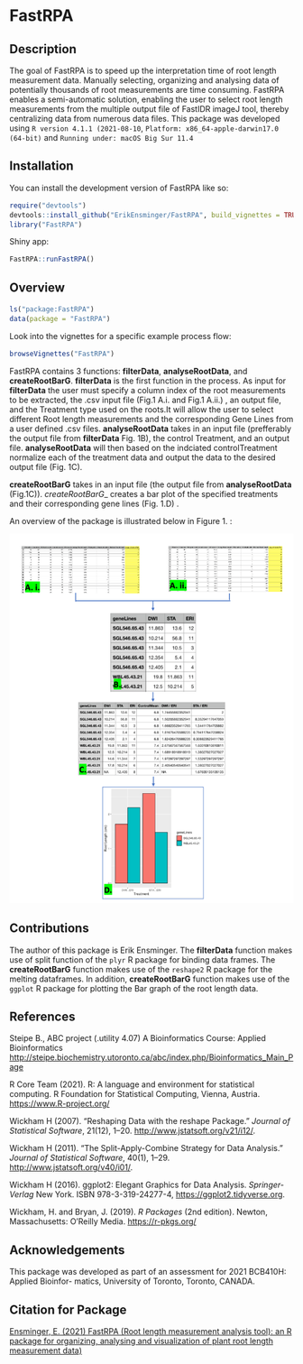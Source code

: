 
<!-- README.md is generated from README.Rmd. Please edit that file -->

# FastRPA

<!-- badges: start -->
<!-- badges: end -->

## Description

The goal of FastRPA is to speed up the interpretation time of root
length measurement data. Manually selecting, organizing and analysing
data of potentially thousands of root measurements are time consuming.
FastRPA enables a semi-automatic solution, enabling the user to select
root length measurements from the multiple output file of FastIDR imageJ
tool, thereby centralizing data from numerous data files. This package
was developed using `R version 4.1.1 (2021-08-10`,
`Platform: x86_64-apple-darwin17.0 (64-bit)` and
`Running under: macOS Big Sur 11.4`

## Installation

You can install the development version of FastRPA like so:

``` r
require("devtools")
devtools::install_github("ErikEnsminger/FastRPA", build_vignettes = TRUE)
library("FastRPA")
```

Shiny app:

``` r
FastRPA::runFastRPA() 
```

## Overview

``` r
ls("package:FastRPA")
data(package = "FastRPA")
```

Look into the vignettes for a specific example process flow:

``` r
browseVignettes("FastRPA")
```

FastRPA contains 3 functions: **filterData**, **analyseRootData**, and
**createRootBarG**. **filterData** is the first function in the process.
As input for **filterData** the user must specify a column index of the
root measurements to be extracted, the .csv input file (Fig.1 A.i. and
Fig.1 A.ii.) , an output file, and the Treatment type used on the
roots.It will allow the user to select different Root length
measurements and the corresponding Gene Lines from a user defined .csv
files. **analyseRootData** takes in an input file (prefferably the
output file from **filterData** Fig. 1B), the control Treatment, and an
output file. **analyseRootData** will then based on the indciated
controlTreatment normalize each of the treatment data and output the
data to the desired output file (Fig. 1C).

**createRootBarG** takes in an input file (the output file from
**analyseRootData** (Fig.1C)). *createRootBarG*\_ creates a bar plot of
the specified treatments and their corresponding gene lines (Fig. 1.D) .

An overview of the package is illustrated below in Figure 1. :

<div style="text-align:center">
<img src="./inst/extdata/FastRPA_overview.png" width="600"/>
<div style="text-align:left">


## Contributions

The author of this package is Erik Ensminger. The **filterData**
function makes use of split function of the `plyr` R package for binding
data frames. The **createRootBarG** function makes use of the `reshape2`
R package for the melting dataframes. In addition, **createRootBarG**
function makes use of the `ggplot` R package for plotting the Bar graph
of the root length data.

## References

Steipe B., ABC project (.utility 4.07) A Bioinformatics Course: Applied
Bioinformatics
<http://steipe.biochemistry.utoronto.ca/abc/index.php/Bioinformatics_Main_Page>

R Core Team (2021). R: A language and environment for statistical
computing. R Foundation for Statistical Computing, Vienna, Austria.
<https://www.R-project.org/>

Wickham H (2007). “Reshaping Data with the reshape Package.” *Journal of
Statistical Software*, 21(12), 1–20.
<http://www.jstatsoft.org/v21/i12/>.

Wickham H (2011). “The Split-Apply-Combine Strategy for Data Analysis.”
*Journal of Statistical Software*, 40(1), 1–29.
<http://www.jstatsoft.org/v40/i01/>.

Wickham H (2016). ggplot2: Elegant Graphics for Data Analysis.
*Springer-Verlag* New York. ISBN 978-3-319-24277-4,
<https://ggplot2.tidyverse.org>.

Wickham, H. and Bryan, J. (2019). *R Packages* (2nd edition). Newton,
Massachusetts: O’Reilly Media. <https://r-pkgs.org/>

## Acknowledgements

This package was developed as part of an assessment for 2021 BCB410H:
Applied Bioinfor- matics, University of Toronto, Toronto, CANADA.

## Citation for Package

<div style="text-align:left">

[Ensminger, E. (2021) FastRPA (Root length measurement analysis tool):
an R package for organizing, analysing and visualization of plant root
length measurement data)](https://github.com/ErikEnsminger/FastRPA)
